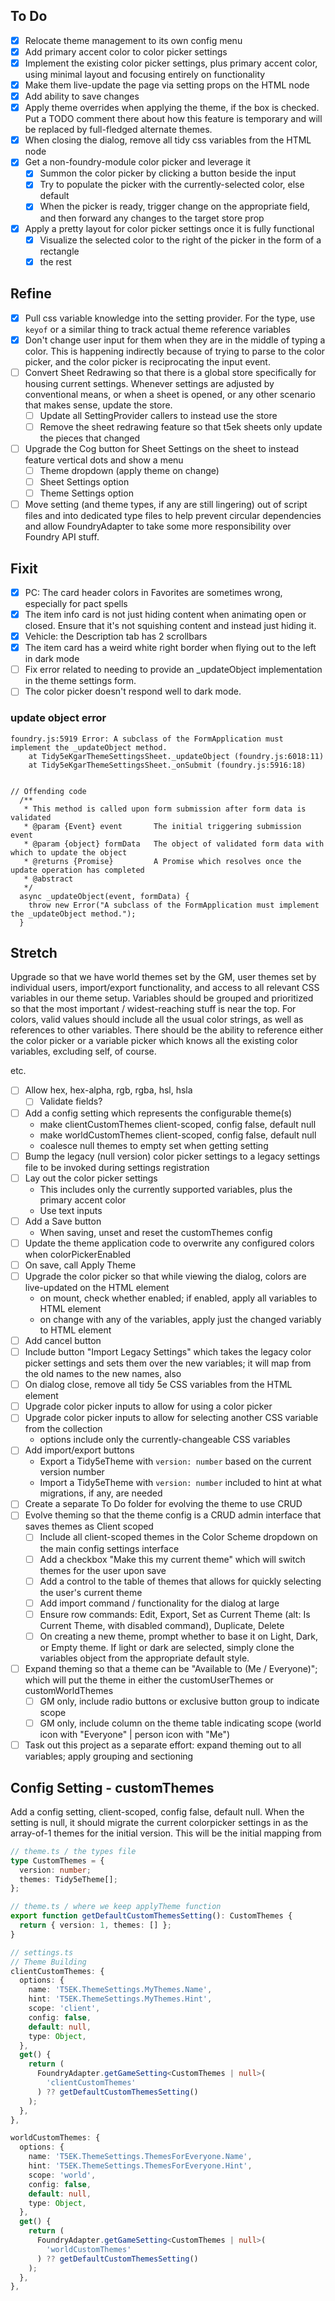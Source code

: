 ## To Do

- [x] Relocate theme management to its own config menu
- [x] Add primary accent color to color picker settings
- [x] Implement the existing color picker settings, plus primary accent color, using minimal layout and focusing entirely on functionality
- [x] Make them live-update the page via setting props on the HTML node
- [x] Add ability to save changes
- [x] Apply theme overrides when applying the theme, if the box is checked. Put a TODO comment there about how this feature is temporary and will be replaced by full-fledged alternate themes.
- [x] When closing the dialog, remove all tidy css variables from the HTML node
- [x] Get a non-foundry-module color picker and leverage it
  - [x] Summon the color picker by clicking a button beside the input
  - [x] Try to populate the picker with the currently-selected color, else default
  - [x] When the picker is ready, trigger change on the appropriate field, and then forward any changes to the target store prop
- [x] Apply a pretty layout for color picker settings once it is fully functional
  - [x] Visualize the selected color to the right of the picker in the form of a rectangle
  - [x] the rest

## Refine

- [x] Pull css variable knowledge into the setting provider. For the type, use `keyof` or a similar thing to track actual theme reference variables
- [x] Don't change user input for them when they are in the middle of typing a color. This is happening indirectly because of trying to parse to the color picker, and the color picker is reciprocating the input event.
- [ ] Convert Sheet Redrawing so that there is a global store specifically for housing current settings. Whenever settings are adjusted by conventional means, or when a sheet is opened, or any other scenario that makes sense, update the store.
  - [ ] Update all SettingProvider callers to instead use the store
  - [ ] Remove the sheet redrawing feature so that t5ek sheets only update the pieces that changed
- [ ] Upgrade the Cog button for Sheet Settings on the sheet to instead feature vertical dots and show a menu
  - [ ] Theme dropdown (apply theme on change)
  - [ ] Sheet Settings option
  - [ ] Theme Settings option
- [ ] Move setting (and theme types, if any are still lingering) out of script files and into dedicated type files to help prevent circular dependencies and allow FoundryAdapter to take some more responsibility over Foundry API stuff.

## Fixit

- [x] PC: The card header colors in Favorites are sometimes wrong, especially for pact spells
- [x] The item info card is not just hiding content when animating open or closed. Ensure that it's not squishing content and instead just hiding it.
- [x] Vehicle: the Description tab has 2 scrollbars
- [x] The item card has a weird white right border when flying out to the left in dark mode
- [ ] Fix error related to needing to provide an _updateObject implementation in the theme settings form.
- [ ] The color picker doesn't respond well to dark mode.

### update object error

```
foundry.js:5919 Error: A subclass of the FormApplication must implement the _updateObject method.
    at Tidy5eKgarThemeSettingsSheet._updateObject (foundry.js:6018:11)
    at Tidy5eKgarThemeSettingsSheet._onSubmit (foundry.js:5916:18)


// Offending code
  /**
   * This method is called upon form submission after form data is validated
   * @param {Event} event       The initial triggering submission event
   * @param {object} formData   The object of validated form data with which to update the object
   * @returns {Promise}         A Promise which resolves once the update operation has completed
   * @abstract
   */
  async _updateObject(event, formData) {
    throw new Error("A subclass of the FormApplication must implement the _updateObject method.");
  }
```

## Stretch

Upgrade so that we have world themes set by the GM, user themes set by individual users, import/export functionality, and access to all relevant CSS variables in our theme setup. Variables should be grouped and prioritized so that the most important / widest-reaching stuff is near the top. For colors, valid values should include all the usual color strings, as well as references to other variables. There should be the ability to reference either the color picker or a variable picker which knows all the existing color variables, excluding self, of course.

etc.

- [ ] Allow hex, hex-alpha, rgb, rgba, hsl, hsla
  - [ ] Validate fields?
- [ ] Add a config setting which represents the configurable theme(s)
  - make clientCustomThemes client-scoped, config false, default null
  - make worldCustomThemes client-scoped, config false, default null
  - coalesce null themes to empty set when getting setting
- [ ] Bump the legacy (null version) color picker settings to a legacy settings file to be invoked during settings registration
- [ ] Lay out the color picker settings
  - This includes only the currently supported variables, plus the primary accent color
  - Use text inputs
- [ ] Add a Save button
  - When saving, unset and reset the customThemes config
- [ ] Update the theme application code to overwrite any configured colors when colorPickerEnabled
- [ ] On save, call Apply Theme
- [ ] Upgrade the color picker so that while viewing the dialog, colors are live-updated on the HTML element
  - on mount, check whether enabled; if enabled, apply all variables to HTML element
  - on change with any of the variables, apply just the changed variably to HTML element
- [ ] Add cancel button
- [ ] Include button "Import Legacy Settings" which takes the legacy color picker settings and sets them over the new variables; it will map from the old names to the new names, also
- [ ] On dialog close, remove all tidy 5e CSS variables from the HTML element
- [ ] Upgrade color picker inputs to allow for using a color picker
- [ ] Upgrade color picker inputs to allow for selecting another CSS variable from the collection
  - options include only the currently-changeable CSS variables
- [ ] Add import/export buttons
  - Export a Tidy5eTheme with `version: number` based on the current version number
  - Import a Tidy5eTheme with `version: number` included to hint at what migrations, if any, are needed
- [ ] Create a separate To Do folder for evolving the theme to use CRUD
- [ ] Evolve theming so that the theme config is a CRUD admin interface that saves themes as Client scoped
  - [ ] Include all client-scoped themes in the Color Scheme dropdown on the main config settings interface
  - [ ] Add a checkbox "Make this my current theme" which will switch themes for the user upon save
  - [ ] Add a control to the table of themes that allows for quickly selecting the user's current theme
  - [ ] Add import command / functionality for the dialog at large
  - [ ] Ensure row commands: Edit, Export, Set as Current Theme (alt: Is Current Theme, with disabled command), Duplicate, Delete
  - [ ] On creating a new theme, prompt whether to base it on Light, Dark, or Empty theme. If light or dark are selected, simply clone the variables object from the appropriate default style.
- [ ] Expand theming so that a theme can be "Available to (Me / Everyone)"; which will put the theme in either the customUserThemes or customWorldThemes
  - [ ] GM only, include radio buttons or exclusive button group to indicate scope
  - [ ] GM only, include column on the theme table indicating scope (world icon with "Everyone" | person icon with "Me")
- [ ] Task out this project as a separate effort: expand theming out to all variables; apply grouping and sectioning

## Config Setting - customThemes

Add a config setting, client-scoped, config false, default null.
When the setting is null, it should migrate the current colorpicker settings in as the array-of-1 themes for the initial version.
This will be the initial mapping from

```ts
// theme.ts / the types file
type CustomThemes = {
  version: number;
  themes: Tidy5eTheme[];
};

// theme.ts / where we keep applyTheme function
export function getDefaultCustomThemesSetting(): CustomThemes {
  return { version: 1, themes: [] };
}

// settings.ts
// Theme Building
clientCustomThemes: {
  options: {
    name: 'T5EK.ThemeSettings.MyThemes.Name',
    hint: 'T5EK.ThemeSettings.MyThemes.Hint',
    scope: 'client',
    config: false,
    default: null,
    type: Object,
  },
  get() {
    return (
      FoundryAdapter.getGameSetting<CustomThemes | null>(
        'clientCustomThemes'
      ) ?? getDefaultCustomThemesSetting()
    );
  },
},

worldCustomThemes: {
  options: {
    name: 'T5EK.ThemeSettings.ThemesForEveryone.Name',
    hint: 'T5EK.ThemeSettings.ThemesForEveryone.Hint',
    scope: 'world',
    config: false,
    default: null,
    type: Object,
  },
  get() {
    return (
      FoundryAdapter.getGameSetting<CustomThemes | null>(
        'worldCustomThemes'
      ) ?? getDefaultCustomThemesSetting()
    );
  },
},

```

